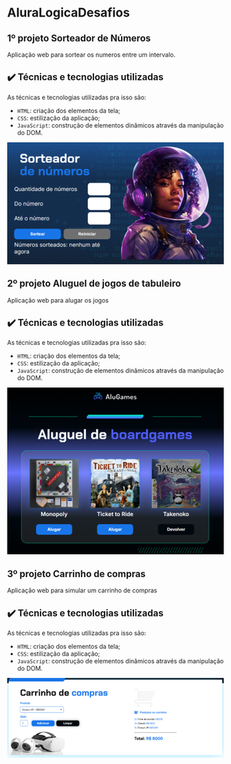 # AluraLogicaDesafios

## 1º projeto Sorteador de Números

Aplicação web para sortear os numeros entre um intervalo.

## ✔️ Técnicas e tecnologias utilizadas

As técnicas e tecnologias utilizadas pra isso são:

- `HTML`: criação dos elementos da tela;
- `CSS`: estilização da aplicação;
- `JavaScript`: construção de elementos dinâmicos através da manipulação do DOM.

![Projeto1](sorteador-numeros/img/Projeto1.png)

## 2º projeto Aluguel de jogos de tabuleiro

Aplicação web para alugar os jogos 

## ✔️ Técnicas e tecnologias utilizadas

As técnicas e tecnologias utilizadas pra isso são:

- `HTML`: criação dos elementos da tela;
- `CSS`: estilização da aplicação;
- `JavaScript`: construção de elementos dinâmicos através da manipulação do DOM.

![Projeto2](alugames/img/Projeto2.png)

## 3º projeto Carrinho de compras

Aplicação web para simular um carrinho de compras

## ✔️ Técnicas e tecnologias utilizadas

As técnicas e tecnologias utilizadas pra isso são:

- `HTML`: criação dos elementos da tela;
- `CSS`: estilização da aplicação;
- `JavaScript`: construção de elementos dinâmicos através da manipulação do DOM.

![Projeto2](carrinho-compras/assets/Projeto3.png)

